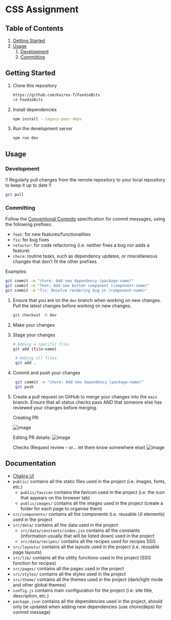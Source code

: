 # CSS Assignment

## Table of Contents

1. [Getting Started](#getting-started)
2. [Usage](#usage)
    1. [Development](#development)
    2. [Committing](#committing)

## Getting Started

1. Clone this repository
   ```bash
   https://github.com/Kairos-T/FoodieBits
   cd FoodieBits
   ```
2. Install dependencies
   ```bash
   npm install --legacy-peer-deps
   ```
3. Run the development server
   ```bash
   npm run dev
   ```

## Usage

### Development

!! Regularly pull changes from the remote repository to your local repository to keep it up to date !!

```bash
git pull
```

### Committing

Follow the [Conventional Commits](https://www.conventionalcommits.org/en/v1.0.0/) specification for commit messages,
using the following prefixes:

- `feat`: for new features/functionalities
- `fix`: for bug fixes
- `refactor`: for code refactoring (i.e. neither fixes a bug nor adds a feature)
- `chore`: routine tasks, such as dependency updates, or miscellaneous changes that don't fit the other prefixes

Examples:

```bash
git commit -m "chore: Add new dependency (package-name)"
git commit -m "feat: Add new button component (component-name)"
git commit -m "fix: Resolve rendering bug in (component-name)"
```

1. Ensure that you are on the `dev` branch when working on new changes. Pull the latest changes before working on new
   changes.
   ```bash
   git checkout -b dev
   ```
2. Make your changes
3. Stage your changes
   ```bash
   # Adding a specific file:
   git add (file-name)

    # Adding all files:
    git add .
   ```
4. Commit and push your changes
   ```bash
    git commit -m "chore: Add new dependency (package-name)"
    git push
    ```
5. Create a pull request on GitHub to merge your changes into the `main` branch. Ensure that all status checks pass AND
   that someone else has reviewed your changes before merging.

   Creating PR:

   ![image](https://github.com/Kairos-T/CSS/assets/80029462/2b358465-081d-4a45-a184-ac3c7ce4381c)

   Editing PR details:
   ![image](https://github.com/Kairos-T/CSS/assets/80029462/5e9c2a37-50ca-4cc6-bc63-e64f513d7a5a)

   Checks (Request review - or... let them know somewhere else)
   ![image](https://github.com/Kairos-T/CSS/assets/80029462/5a66fccf-3934-4e2f-80fd-9339222d6182)

## Documentation

- [Chakra UI](https://chakra-ui.com/docs/getting-started)
- `public/` contains all the static files used in the project (i.e. images, fonts, etc.)
    - `public/favicon` contains the favicon used in the project (i.e. the icon that appears on the browser tab)
    - `public/images/` contains all the images used in the project (create a folder for each page to organise them)
- `src/components/` contains all the components (i.e. reusable UI elements) used in the project
- `src/data/` contains all the data used in the project
    - `src/data/constants/index.jsx` contains all the constants (information usually that will be listed down) used in
      the project
    - `src/data/recipes/` contains all the recipes used for recipes SSG
- `src/layouts/` contains all the layouts used in the project (i.e. reusable page layouts)
- `src/lib/` contains all the utility functions used in the project (SSG function for recipes)
- `src/pages/` contains all the pages used in the project
- `src/styles/` contains all the styles used in the project
- `src/theme/` contains all the themes used in the project (dark/light mode and other global themes)
- `config.js` contains main configuration for the project (i.e. site title, description, etc.)
- `package.json` contains all the dependencies used in the project, should only be updated when adding new
  dependencies (use chore(deps) for commit message)